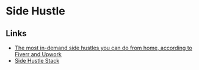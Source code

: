 # Side Hustle

## Links

* [The most in-demand side hustles you can do from home, according to Fiverr and Upwork](https://www.cnbc.com/2020/05/14/best-side-hustles-to-make-money-at-home-amid-pandemic-fiverr-upwork.html)
* [Side Hustle Stack](https://sidehustlestack.co)

